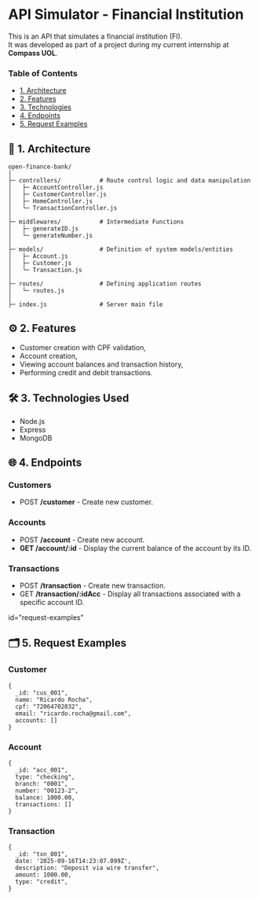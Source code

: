 # API Simulator - Financial Institution

This is an API that simulates a financial institution (FI).  
It was developed as part of a project during my current internship at **Compass UOL**.

### Table of Contents

- [1. Architecture](#architecture)
- [2. Features](#features)
- [3. Technologies](#technologies-used)
- [4. Endpoints](#endpoints)
- [5. Request Examples](#request-examples)

<a id="architecture"></a>
## 📂 1. Architecture

```
open-finance-bank/
│
├─ controllers/           # Route control logic and data manipulation
│   ├─ AccountController.js
│   ├─ CustomerController.js
│   ├─ HomeController.js
│   └─ TransactionController.js
│
├─ middlewares/           # Intermediate Functions
│   ├─ generateID.js
│   └─ generateNumber.js
│
├─ models/                # Definition of system models/entities
│   ├─ Account.js
│   ├─ Customer.js
│   └─ Transaction.js
│
├─ routes/                # Defining application routes
│   └─ routes.js
│
├─ index.js               # Server main file

```

<a id="features"></a>
## ⚙️ 2. Features

- Customer creation with CPF validation,
- Account creation,
- Viewing account balances and transaction history,
- Performing credit and debit transactions.

<a id="technologies-used"></a>
## 🛠️ 3. Technologies Used

- Node.js
- Express
- MongoDB

<a id="endpoints"></a>
## 🌐 4. Endpoints

### Customers
- POST **/customer** - Create new customer.

### Accounts
- POST **/account** - Create new account.
- **GET /account/:id** - Display the current balance of the account by its ID.

### Transactions
- POST **/transaction** - Create new transaction.
- GET **/transaction/:idAcc** - Display all transactions associated with a specific account ID.

<a>id="request-examples"</a>
## 🗂️ 5. Request Examples

### Customer

```
{
  _id: "cus_001",
  name: "Ricardo Rocha",
  cpf: "72064702032",
  email: "ricardo.rocha@gmail.com",
  accounts: []
}
```

### Account

```
{
  _id: "acc_001",
  type: "checking",
  branch: "0001",
  number: "00123-2",
  balance: 1000.00,
  transactions: []
}
```

### Transaction

```
{
  _id: "txn_001",
  date: '2025-09-16T14:23:07.099Z',
  description: "Deposit via wire transfer",
  amount: 1000.00,
  type: "credit",
}
```
